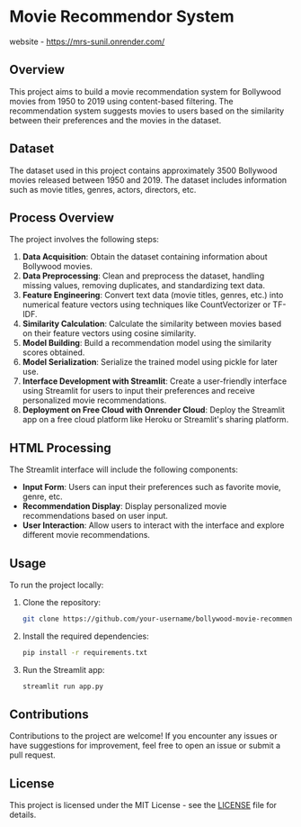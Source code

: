 # Movie Recommendor System 
website - https://mrs-sunil.onrender.com/

 
## Overview

This project aims to build a movie recommendation system for Bollywood movies from 1950 to 2019 using content-based filtering. The recommendation system suggests movies to users based on the similarity between their preferences and the movies in the dataset.

## Dataset

The dataset used in this project contains approximately 3500 Bollywood movies released between 1950 and 2019. The dataset includes information such as movie titles, genres, actors, directors, etc.

## Process Overview

The project involves the following steps:

1. **Data Acquisition**: Obtain the dataset containing information about Bollywood movies.
2. **Data Preprocessing**: Clean and preprocess the dataset, handling missing values, removing duplicates, and standardizing text data.
3. **Feature Engineering**: Convert text data (movie titles, genres, etc.) into numerical feature vectors using techniques like CountVectorizer or TF-IDF.
4. **Similarity Calculation**: Calculate the similarity between movies based on their feature vectors using cosine similarity.
5. **Model Building**: Build a recommendation model using the similarity scores obtained.
6. **Model Serialization**: Serialize the trained model using pickle for later use.
7. **Interface Development with Streamlit**: Create a user-friendly interface using Streamlit for users to input their preferences and receive personalized movie recommendations.
8. **Deployment on Free Cloud with Onrender Cloud**: Deploy the Streamlit app on a free cloud platform like Heroku or Streamlit's sharing platform.

## HTML Processing

The Streamlit interface will include the following components:

- **Input Form**: Users can input their preferences such as favorite movie, genre, etc.
- **Recommendation Display**: Display personalized movie recommendations based on user input.
- **User Interaction**: Allow users to interact with the interface and explore different movie recommendations.

## Usage

To run the project locally:

1. Clone the repository:

    ```bash
    git clone https://github.com/your-username/bollywood-movie-recommendation.git
    ```

2. Install the required dependencies:

    ```bash
    pip install -r requirements.txt
    ```

3. Run the Streamlit app:

    ```bash
    streamlit run app.py
    ```

## Contributions

Contributions to the project are welcome! If you encounter any issues or have suggestions for improvement, feel free to open an issue or submit a pull request.

## License

This project is licensed under the MIT License - see the [LICENSE](LICENSE) file for details.

